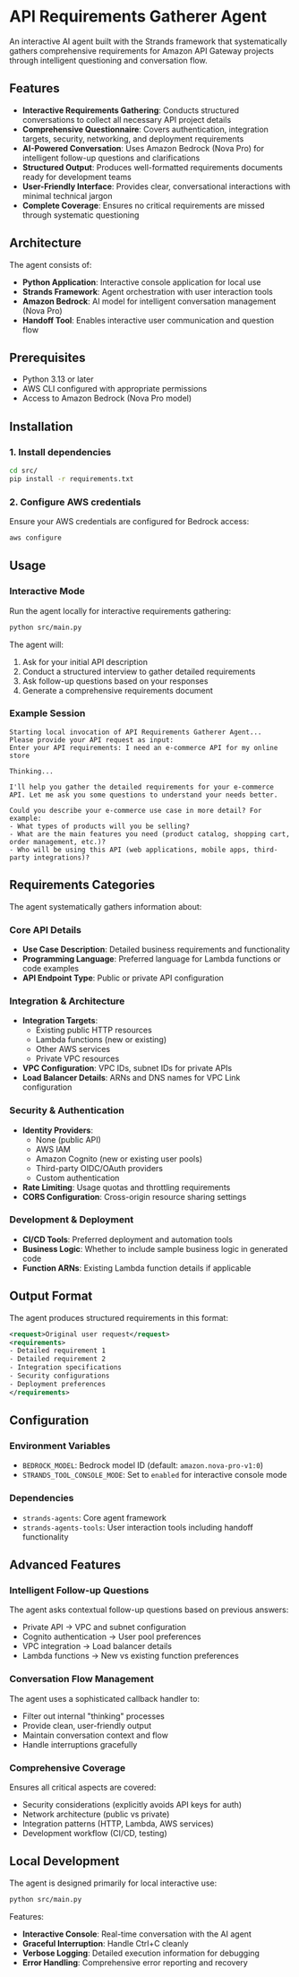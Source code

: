 # API Requirements Gatherer Agent

An interactive AI agent built with the Strands framework that systematically gathers comprehensive requirements for Amazon API Gateway projects through intelligent questioning and conversation flow.

## Features

- **Interactive Requirements Gathering**: Conducts structured conversations to collect all necessary API project details
- **Comprehensive Questionnaire**: Covers authentication, integration targets, security, networking, and deployment requirements
- **AI-Powered Conversation**: Uses Amazon Bedrock (Nova Pro) for intelligent follow-up questions and clarifications
- **Structured Output**: Produces well-formatted requirements documents ready for development teams
- **User-Friendly Interface**: Provides clear, conversational interactions with minimal technical jargon
- **Complete Coverage**: Ensures no critical requirements are missed through systematic questioning

## Architecture

The agent consists of:
- **Python Application**: Interactive console application for local use
- **Strands Framework**: Agent orchestration with user interaction tools
- **Amazon Bedrock**: AI model for intelligent conversation management (Nova Pro)
- **Handoff Tool**: Enables interactive user communication and question flow

## Prerequisites

- Python 3.13 or later
- AWS CLI configured with appropriate permissions
- Access to Amazon Bedrock (Nova Pro model)

## Installation

### 1. Install dependencies

```bash
cd src/
pip install -r requirements.txt
```

### 2. Configure AWS credentials

Ensure your AWS credentials are configured for Bedrock access:

```bash
aws configure
```

## Usage

### Interactive Mode

Run the agent locally for interactive requirements gathering:

```bash
python src/main.py
```

The agent will:
1. Ask for your initial API description
2. Conduct a structured interview to gather detailed requirements
3. Ask follow-up questions based on your responses
4. Generate a comprehensive requirements document

### Example Session

```
Starting local invocation of API Requirements Gatherer Agent...
Please provide your API request as input:
Enter your API requirements: I need an e-commerce API for my online store

Thinking...

I'll help you gather the detailed requirements for your e-commerce API. Let me ask you some questions to understand your needs better.

Could you describe your e-commerce use case in more detail? For example:
- What types of products will you be selling?
- What are the main features you need (product catalog, shopping cart, order management, etc.)?
- Who will be using this API (web applications, mobile apps, third-party integrations)?
```

## Requirements Categories

The agent systematically gathers information about:

### Core API Details
- **Use Case Description**: Detailed business requirements and functionality
- **Programming Language**: Preferred language for Lambda functions or code examples
- **API Endpoint Type**: Public or private API configuration

### Integration & Architecture
- **Integration Targets**:
  - Existing public HTTP resources
  - Lambda functions (new or existing)
  - Other AWS services
  - Private VPC resources
- **VPC Configuration**: VPC IDs, subnet IDs for private APIs
- **Load Balancer Details**: ARNs and DNS names for VPC Link configuration

### Security & Authentication
- **Identity Providers**:
  - None (public API)
  - AWS IAM
  - Amazon Cognito (new or existing user pools)
  - Third-party OIDC/OAuth providers
  - Custom authentication
- **Rate Limiting**: Usage quotas and throttling requirements
- **CORS Configuration**: Cross-origin resource sharing settings

### Development & Deployment
- **CI/CD Tools**: Preferred deployment and automation tools
- **Business Logic**: Whether to include sample business logic in generated code
- **Function ARNs**: Existing Lambda function details if applicable

## Output Format

The agent produces structured requirements in this format:

```xml
<request>Original user request</request>
<requirements>
- Detailed requirement 1
- Detailed requirement 2
- Integration specifications
- Security configurations
- Deployment preferences
</requirements>
```

## Configuration

### Environment Variables

- `BEDROCK_MODEL`: Bedrock model ID (default: `amazon.nova-pro-v1:0`)
- `STRANDS_TOOL_CONSOLE_MODE`: Set to `enabled` for interactive console mode

### Dependencies

- `strands-agents`: Core agent framework
- `strands-agents-tools`: User interaction tools including handoff functionality

## Advanced Features

### Intelligent Follow-up Questions
The agent asks contextual follow-up questions based on previous answers:
- Private API → VPC and subnet configuration
- Cognito authentication → User pool preferences
- VPC integration → Load balancer details
- Lambda functions → New vs existing function preferences

### Conversation Flow Management
The agent uses a sophisticated callback handler to:
- Filter out internal "thinking" processes
- Provide clean, user-friendly output
- Maintain conversation context and flow
- Handle interruptions gracefully

### Comprehensive Coverage
Ensures all critical aspects are covered:
- Security considerations (explicitly avoids API keys for auth)
- Network architecture (public vs private)
- Integration patterns (HTTP, Lambda, AWS services)
- Development workflow (CI/CD, testing)

## Local Development

The agent is designed primarily for local interactive use:

```bash
python src/main.py
```

Features:
- **Interactive Console**: Real-time conversation with the AI agent
- **Graceful Interruption**: Handle Ctrl+C cleanly
- **Verbose Logging**: Detailed execution information for debugging
- **Error Handling**: Comprehensive error reporting and recovery

